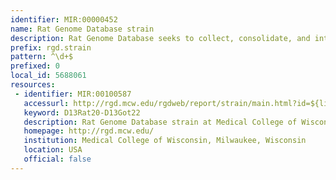 ```yaml
---
identifier: MIR:00000452
name: Rat Genome Database strain
description: Rat Genome Database seeks to collect, consolidate, and integrate rat genomic and genetic data with curated functional and physiological data and make these data widely available to the scientific community. This collection references strain reports, which include a description of strain origin, disease, phenotype, genetics and immunology.
prefix: rgd.strain
pattern: ^\d+$
prefixed: 0
local_id: 5688061
resources:
 - identifier: MIR:00100587
   accessurl: http://rgd.mcw.edu/rgdweb/report/strain/main.html?id=${lid}
   keyword: D13Rat20-D13Got22
   description: Rat Genome Database strain at Medical College of Wisconsin
   homepage: http://rgd.mcw.edu/
   institution: Medical College of Wisconsin, Milwaukee, Wisconsin
   location: USA
   official: false
---
```

